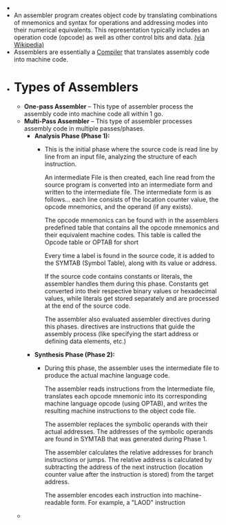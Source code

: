 -
- An assembler program creates object code by translating combinations of mnemonics and syntax for operations and addressing modes into their numerical equivalents.  This representation typically includes an operation code (opcode) as well as other control bits and data. [(via Wikipedia)](https://en.wikipedia.org/wiki/Assembly_language#Assembler)
- Assemblers are essentially a [Compiler]([]) that translates assembly code into machine code.
- # Types of Assemblers
	- **One-pass Assembler** – This type of assembler process the assembly code into machine code all within 1 go.
	- **Multi-Pass Assembler** –  This type of assembler processes assembly code in multiple passes/phases.
		- **Analysis Phase (Phase 1):**
			- This is the initial phase where the source code is read line by line from an input file, analyzing the structure of each instruction.
			  
			  An intermediate File is then created, each line read from the source program is converted into an intermediate form and written to the intermediate file. The intermediate form is as follows... each line consists of the location counter value, the opcode mnemonics, and the operand (if any exists).
			  
			  The opcode mnemonics can be found with in the assemblers predefined table that contains all the opcode mnemonics and their equivalent machine codes.  This table is called the Opcode table or OPTAB for short
			  
			  Every time a label is found in the source code, it is added to the SYMTAB (Symbol Table), along with its value or address.
			  
			  If the source code contains constants or literals, the assembler handles them during this phase. Constants get converted into their respective binary values or hexadecimal values, while literals get stored separately and are processed at the end of the source code. 
			  
			  The assembler also evaluated assembler directives during this phases. directives are instructions that guide the assembly process (like specifying the start address or defining data elements, etc.)
		- **Synthesis Phase (Phase 2):**
			- During this phase, the assembler uses the intermediate file to produce the actual machine language code.
			  
			  The assembler reads instructions from the Intermediate file, translates each opcode mnemonic into its corresponding machine language opcode (using OPTAB), and writes the resulting machine instructions to the object code file.
			  
			  The assembler replaces the symbolic operands with their actual addresses. The addresses of the symbolic operands are found in SYMTAB that was generated during Phase 1. 
			  
			  The assembler calculates the relative addresses for branch instructions or jumps. The relative  address is calculated by subtracting the address of the next instruction (location counter value after the instruction is stored) from the target address.
			  
			  The assembler encodes each instruction into machine-readable form. For example, a "LAOD" instruction
	-